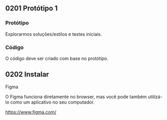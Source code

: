## 0201 Protótipo 1
  ### Protótipo
  Explorarmos soluções/estilos e testes iniciais.

  ### Código
  O código deve ser criado com base no protótipo.

## 0202 Instalar
Figma

O Figma funciona diretamente no browser, mas você pode também utilizá-lo como um aplicativo no seu computador.

https://www.figma.com/
